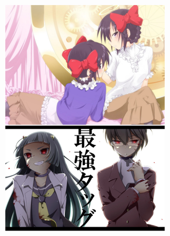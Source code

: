 ![image](https://github.com/OneErio/blogImg/blob/master/godkeima/IMG_0006.jpg)
![image](https://github.com/OneErio/blogImg/blob/master/godkeima/IMG_0018.jpg)

